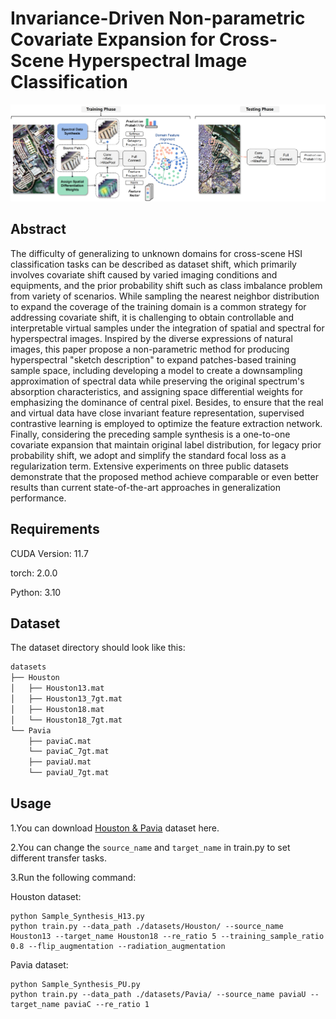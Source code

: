 # Invariance-Driven Non-parametric Covariate Expansion for Cross-Scene Hyperspectral Image Classification

<p align='center'>
  <img src='abstract_00.png' width="800px">
</p>

## Abstract

The difficulty of generalizing to unknown domains for cross-scene HSI classification tasks can be described as dataset shift, which primarily involves covariate shift caused by varied imaging conditions and equipments, and the prior probability shift such as class imbalance problem from variety of scenarios. While sampling the nearest neighbor distribution to expand the coverage of the training domain is a common strategy for addressing covariate shift, it is challenging to obtain controllable and interpretable virtual samples under the integration of spatial and spectral for hyperspectral images. Inspired by the diverse expressions of natural images, this paper propose a non-parametric method for producing hyperspectral "sketch description" to expand patches-based training sample space, including developing a model to create a downsampling approximation of spectral data while preserving the original spectrum's absorption characteristics, and assigning space differential weights for emphasizing the dominance of central pixel. Besides, to ensure that the real and virtual data have close invariant feature representation, supervised contrastive learning is employed to optimize the feature extraction network. Finally, considering the preceding sample synthesis is a one-to-one covariate expansion that maintain original label distribution, for legacy prior probability shift, we adopt and simplify the standard focal loss as a regularization term. Extensive experiments on three public datasets demonstrate that the proposed method achieve comparable or even better results than current state-of-the-art approaches in generalization performance.


## Requirements

CUDA Version: 11.7

torch: 2.0.0

Python: 3.10

## Dataset

The dataset directory should look like this:

```bash
datasets
├── Houston
│   ├── Houston13.mat
│   ├── Houston13_7gt.mat
│   ├── Houston18.mat
│   └── Houston18_7gt.mat
└── Pavia
    ├── paviaC.mat
    └── paviaC_7gt.mat
    ├── paviaU.mat
    └── paviaU_7gt.mat

```

## Usage

1.You can download [Houston &amp; Pavia](https://drive.google.com/drive/folders/1No-DNDT9P1HKsM9QKKJJzat8A1ZhVmmz?usp=sharing) dataset here.

2.You can change the `source_name` and `target_name` in train.py to set different transfer tasks.

3.Run the following command:

Houston dataset:
```
python Sample_Synthesis_H13.py
python train.py --data_path ./datasets/Houston/ --source_name Houston13 --target_name Houston18 --re_ratio 5 --training_sample_ratio 0.8 --flip_augmentation --radiation_augmentation
```
Pavia dataset:
```
python Sample_Synthesis_PU.py
python train.py --data_path ./datasets/Pavia/ --source_name paviaU --target_name paviaC --re_ratio 1 
```

